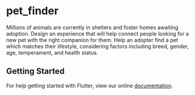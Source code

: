 # pet_finder

Millions of animals are currently in shelters and foster homes awaiting adoption. Design an experience that will help connect people looking for a new pet with the right companion for them. Help an adopter find a pet which matches their lifestyle, considering factors including breed, gender, age, temperament, and health status. 

## Getting Started

For help getting started with Flutter, view our online
[documentation](https://flutter.io/).